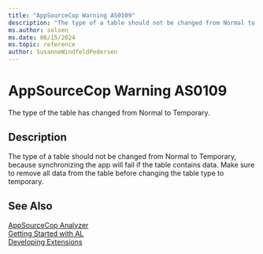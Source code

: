 ```yaml
---
title: "AppSourceCop Warning AS0109"
description: "The type of a table should not be changed from Normal to Temporary, because synchronizing the app will fail if the table contains data."
ms.author: solsen
ms.date: 08/15/2024
ms.topic: reference
author: SusanneWindfeldPedersen
---
```

[//]: # (START>DO_NOT_EDIT)
[//]: # (IMPORTANT:Do not edit any of the content between here and the END>DO_NOT_EDIT.)
[//]: # (Any modifications should be made in the .xml files in the ModernDev repo.)
# AppSourceCop Warning AS0109
The type of the table has changed from Normal to Temporary.

## Description
The type of a table should not be changed from Normal to Temporary, because synchronizing the app will fail if the table contains data. Make sure to remove all data from the table before changing the table type to temporary.

[//]: # (IMPORTANT: END>DO_NOT_EDIT)
## See Also  
[AppSourceCop Analyzer](appsourcecop.md)  
[Getting Started with AL](../devenv-get-started.md)  
[Developing Extensions](../devenv-dev-overview.md)  
